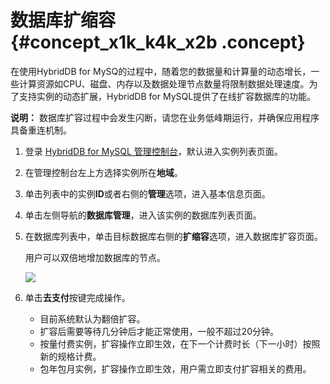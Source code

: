 # 数据库扩缩容 {#concept_x1k_k4k_x2b .concept}

在使用HybridDB for MySQ的过程中，随着您的数据量和计算量的动态增长，一些计算资源如CPU、磁盘、内存以及数据处理节点数量将限制数据处理速度。为了支持实例的动态扩展，HybridDB for MySQL提供了在线扩容数据库的功能。

**说明：** 数据库扩容过程中会发生闪断，请您在业务低峰期运行，并确保应用程序具备重连机制。

1.  登录 [HybridDB for MySQL 管理控制台](https://petadata.console.aliyun.com/)，默认进入实例列表页面。
2.  在管理控制台左上方选择实例所在**地域**。
3.  单击列表中的实例**ID**或者右侧的**管理**选项，进入基本信息页面。
4.  单击左侧导航的**数据库管理**，进入该实例的数据库列表页面。
5.  在数据库列表中，单击目标数据库右侧的**扩缩容**选项，进入数据库扩容页面。

    用户可以双倍地增加数据库的节点。

    ![](http://static-aliyun-doc.oss-cn-hangzhou.aliyuncs.com/assets/img/18503/154512609912247_zh-CN.png)

6.  单击**去支付**按键完成操作。
    -   目前系统默认为翻倍扩容。
    -   扩容后需要等待几分钟后才能正常使用，一般不超过20分钟。
    -   按量付费实例，扩容操作立即生效，在下一个计费时长（下一小时）按照新的规格计费。
    -   包年包月实例，扩容操作立即生效，用户需立即支付扩容相关的费用。

